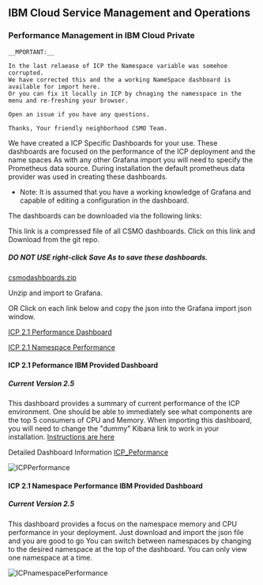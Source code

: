 ## IBM Cloud Service Management and Operations
### Performance Management in IBM Cloud Private
```
__MPORTANT:__

In the last relaease of ICP the Namespace variable was somehoe corrupted. 
We have corrected this and the a working NameSpace dashboard is available for import here. 
Or you can fix it locally in ICP by chnaging the namesspace in the menu and re-freshing your browser. 

Open an issue if you have any questions. 

Thanks, Your friendly neighborhood CSMO Team. 
````

We have created a ICP Specific Dashboards for your use. These dashboards are focused on the performance of the ICP deployment and the name spaces
As with any other Grafana import you will need to specify the Prometheus data source. During installation the default prometheus data provider was used in creating these dashboards.

* Note: It is assumed that you have a working knowledge of Grafana and capable of editing a configuration in the dashboard.

The dashboards can be downloaded via the following links: 

This link is a compressed file of all CSMO dashboards. Click on this link and Download from the git repo. 

##### DO NOT USE right-click Save As to save these dashboards. 

[csmodashboards.zip](https://github.com/ibm-cloud-architecture/CSMO-ICP/blob/master/grafana/csmodashboards/csmodashboards.zip) 

Unzip and import to Grafana. 

 OR 
 Click on each link below and copy the json into the Grafana import json window. 
 
[ICP 2.1 Performance Dashboard](https://github.com/ibm-cloud-architecture/CSMO-ICP/blob/master/grafana/csmodashboards/ICP%202.1.0.1%20Performance%20IBM%20Provided%202.5-1522946498049.json)

[ICP 2.1 Namespace Performance](https://github.com/ibm-cloud-architecture/CSMO-ICP/blob/master/grafana/csmodashboards/ICP%202.1.0.1%20Namespaces%20Performance%202.5%20IBM%20Provided-1522946328109.json)

#### ICP 2.1 Peformance IBM Provided Dashboard
##### Current Version 2.5
This dashboard provides a summary of current performance of the ICP environment. One should be able to immediately see what components are the top 5 consumers of CPU and Memory.  When importing this dashboard, you will need to change the "dummy" Kibana link to work in your installation. [Instructions are here](https://github.com/ibm-cloud-architecture/CSMO-ICP/blob/master/grafana/Edit_Kibana_Link.md)

Detailed Dashboard Information [ICP_Peformance](ICP_Performance_Dashboard_Detail.md)

![ICPPerformance](images/ICPperf1.png)

####  ICP 2.1 Namespace Performance IBM Provided Dashboard
##### Current Version 2.5
This dashboard provides a focus on the namespace memory and CPU performance in your deployment. Just download and import the json file and you are good to go
You can switch between namespaces by changing to the desired namespace at the top of the dashboard. You can only view one namespace at a time.

![ICPnamespacePerformance](images/ICPnamspperf1.png)
